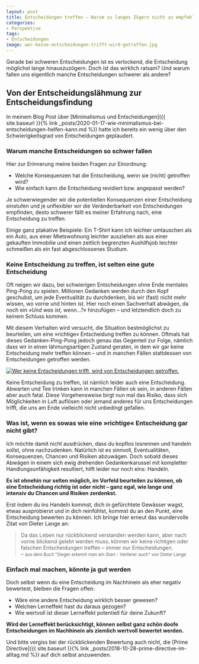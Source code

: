 ```yaml
---
layout: post
title: Entscheidungen treffen – Warum zu langes Zögern nicht zu empfehlen ist
categories:
- Perspektive
tags:
- Entscheidungen
image: wer-keine-entscheidungen-trifft-wird-getroffen.jpg
---
```


Gerade bei schweren Entscheidungen ist es verlockend, die Entscheidung möglichst
lange hinauszuzögern. Doch ist das wirklich ratsam? Und warum fallen uns
eigentlich manche Entscheidungen schwerer als andere?

## Von der Entscheidungslähmung zur Entscheidungsfindung

In meinem Blog Post über [Minimalismus und Entscheidungen]({{ site.baseurl }}{% link _posts/2020-01-17-wie-minimalismus-bei-entscheidungen-helfen-kann.md %})
hatte ich bereits ein wenig über den Schwierigkeitsgrad von Entscheidungen
geplaudert.

### Warum manche Entscheidungen so schwer fallen

Hier zur Erinnerung meine beiden Fragen zur Einordnung:

* Welche Konsequenzen hat die Entscheidung, wenn sie (nicht) getroffen wird?
* Wie einfach kann die Entscheidung revidiert bzw. angepasst werden?

Je schwerwiegender wir die potentiellen Konsequenzen einer Entscheidung
einstufen und je unflexibler wir die Veränderbarkeit von Entscheidungen
empfinden, desto schwerer fällt es meiner Erfahrung nach, eine Entscheidung zu
treffen.

Einige ganz plakative Beispiele:
Ein T-Shirt kann ich leichter umtauschen als ein Auto, aus einer Mietswohnung
leichter ausziehen als aus einer gekauften Immobilie und einen zeitlich
begrenzten Aushilfsjob leichter schmeißen als ein fast abgeschlossenes Studium.

### Keine Entscheidung zu treffen, ist selten eine gute Entscheidung

Oft neigen wir dazu, bei schwierigen Entscheidungen ohne Ende mentales Ping-Pong
zu spielen. Millionen Gedanken werden durch den Kopf geschubst, um jede
Eventualität zu durchdenken, bis wir (fast) nicht mehr wissen, wo vorne und
hinten ist. Hier noch einen Sachverhalt abwägen, da noch ein *»Und was ist,
wenn...?«* hinzufügen – und letztendlich doch zu keinem Schluss kommen.

Mit diesem Verhalten wird versucht, die Situation bestmöglichst zu beurteilen,
um eine »richtige« Entscheidung treffen zu können. Oftmals hat dieses
Gedanken-Ping-Pong jedoch genau das Gegenteil zur Folge, nämlich dass wir in
einen lähmungsartigen Zustand geraten, in dem wir gar keine Entscheidung mehr
treffen können – und in manchen Fällen stattdessen von Entscheidungen getroffen
werden.

[![Wer keine Entscheidungen trifft, wird von Entscheidungen getroffen.]({{site.baseurl}}/assets/img/posts/wer-keine-entscheidungen-trifft-wird-getroffen.jpg)]({{site.baseurl}}/assets/img/posts/wer-keine-entscheidungen-trifft-wird-getroffen.jpg)

Keine Entscheidung zu treffen, ist nämlich leider auch eine Entscheidung.
Abwarten und Tee trinken kann in manchen Fällen ok sein, in anderen Fällen aber
auch fatal. Diese Vorgehensweise birgt nun mal das Risiko, dass sich
Möglichkeiten in Luft auflösen oder jemand anderes für uns Entscheidungen
trifft, die uns am Ende vielleicht nicht unbedingt gefallen.

### Was ist, wenn es sowas wie eine »richtige« Entscheidung gar nicht gibt?

Ich möchte damit nicht ausdrücken, dass du kopflos losrennen und handeln sollst,
ohne nachzudenken. Natürlich ist es sinnvoll, Eventualitäten, Konsequenzen,
Chancen und Risiken abzuwägen. Doch sobald dieses Abwägen in einem sich ewig
drehenden Gedankenkarussel mit kompletter Handlungsunfähigkeit resultiert, hilft
leider nur noch eins: Handeln.

**Es ist ohnehin nur selten möglich, im Vorfeld beurteilen zu können, ob eine
Entscheidung richtig ist oder nicht – ganz egal, wie lange und intensiv du
Chancen und Risiken zerdenkst.**

Erst indem du ins Handeln kommst, dich in gefürchtete Gewässer wagst, etwas
ausprobierst und in dich reinfühlst, kommst du an den Punkt, eine Entscheidung
bewerten zu können. Ich bringe hier erneut das wundervolle Zitat von Dieter
Lange an:

>Da das Leben nur rückblickend verstanden werden kann, aber nach vorne blickend
gelebt werden muss, können wir keine richtigen oder falschen Entscheidungen
treffen – immer nur Entscheidungen.<br/>
– <small>aus dem Buch "Sieger erkennt man am Start - Verlierer auch" von Dieter Lange</small>

### Einfach mal machen, könnte ja gut werden

Doch selbst wenn du eine Entscheidung im Nachhinein als eher negativ bewertest,
bleiben die Fragen offen:

* Wäre eine andere Entscheidung wirklich besser gewesen?
* Welchen Lerneffekt hast du daraus gezogen?
* Wie wertvoll ist dieser Lerneffekt potentiell für deine Zukunft?

**Wird der Lerneffekt berücksichtigt, können selbst ganz schön doofe
Entscheidungen im Nachhinein als ziemlich wertvoll bewertet werden.**

Und bitte vergiss bei der rückblickenden Bewertung auch nicht, die
[Prime Directive]({{ site.baseurl }}{% link _posts/2018-10-28-prime-directive-im-alltag.md %}) auf dich selbst anzuwenden.

